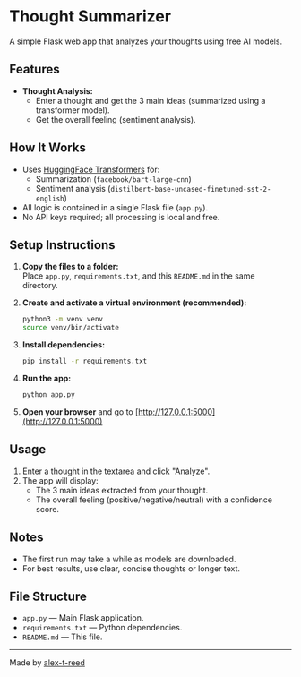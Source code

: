 # Thought Summarizer

A simple Flask web app that analyzes your thoughts using free AI models.

## Features

- **Thought Analysis:**  
  - Enter a thought and get the 3 main ideas (summarized using a transformer model).
  - Get the overall feeling (sentiment analysis).

## How It Works

- Uses [HuggingFace Transformers](https://huggingface.co/transformers/) for:
  - Summarization (`facebook/bart-large-cnn`)
  - Sentiment analysis (`distilbert-base-uncased-finetuned-sst-2-english`)
- All logic is contained in a single Flask file (`app.py`).
- No API keys required; all processing is local and free.

## Setup Instructions

1. **Copy the files to a folder:**  
   Place `app.py`, `requirements.txt`, and this `README.md` in the same directory.

2. **Create and activate a virtual environment (recommended):**
   ```bash
   python3 -m venv venv
   source venv/bin/activate
   ```

3. **Install dependencies:**
   ```bash
   pip install -r requirements.txt
   ```

4. **Run the app:**
   ```bash
   python app.py
   ```

5. **Open your browser** and go to [http://127.0.0.1:5000](http://127.0.0.1:5000)

## Usage

1. Enter a thought in the textarea and click "Analyze".
2. The app will display:
   - The 3 main ideas extracted from your thought.
   - The overall feeling (positive/negative/neutral) with a confidence score.

## Notes

- The first run may take a while as models are downloaded.
- For best results, use clear, concise thoughts or longer text.

## File Structure

- `app.py` — Main Flask application.
- `requirements.txt` — Python dependencies.
- `README.md` — This file.

---

Made by [alex-t-reed](https://github.com/alex-t-reed)
